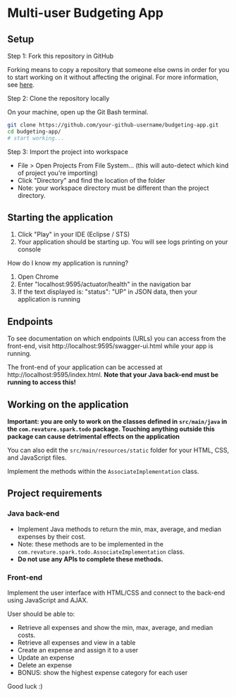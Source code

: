 # Multi-user Budgeting App

## Setup
Step 1: Fork this repository in GitHub

Forking means to copy a repository that someone else owns in order for you to start 
working on it without affecting the original. For more information, see 
[here](https://help.github.com/articles/fork-a-repo/).

Step 2: Clone the repository locally

On your machine, open up the Git Bash terminal.
```bash
git clone https://github.com/your-github-username/budgeting-app.git
cd budgeting-app/
# start working...
```

Step 3: Import the project into workspace
* File > Open Projects From File System... (this will auto-detect which kind of project you're importing)
* Click "Directory" and find the location of the folder
* Note: your workspace directory must be different than the project directory.

## Starting the application
1. Click "Play" in your IDE (Eclipse / STS)
2. Your application should be starting up. You will see logs printing on your console

How do I know my application is running?
1. Open Chrome
2. Enter "localhost:9595/actuator/health" in the navigation bar
3. If the text displayed is: "status": "UP" in JSON data, then your application is running

## Endpoints
To see documentation on which endpoints (URLs) you can access from the front-end, 
visit http://localhost:9595/swagger-ui.html while your app is running.

The front-end of your application can be accessed at http://localhost:9595/index.html.
**Note that your Java back-end must be running to access this!**

## Working on the application
**Important: you are only to work on the classes defined in `src/main/java` in the `com.revature.spark.todo` package. 
Touching anything outside this package can cause detrimental effects on the application**

You can also edit the `src/main/resources/static` folder for your HTML, CSS, and JavaScript files.

Implement the methods within the `AssociateImplementation` class.

## Project requirements
### Java back-end
* Implement Java methods to return the min, max, average, and median expenses by their cost.
* Note: these methods are to be implemented in the `com.revature.spark.todo.AssociateImplementation` class.
* **Do not use any APIs to complete these methods.**

### Front-end
Implement the user interface with HTML/CSS and connect to the back-end using JavaScript and AJAX.

User should be able to: 
* Retrieve all expenses and show the min, max, average, and median costs.
* Retrieve all expenses and view in a table
* Create an expense and assign it to a user
* Update an expense
* Delete an expense
* BONUS: show the highest expense category for each user

Good luck :)

